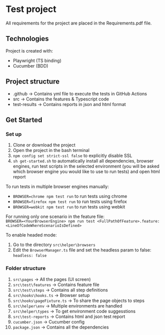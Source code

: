 # Test project
All requirements for the project are placed in the Requirements.pdf file.

## Technologies
Project is created with:
* Playwright (TS binding)
* Cucumber (BDD)

## Project structure
* .github -> Contains yml file to execute the tests in GitHub Actions
* src -> Contains the features & Typescript code
* test-results -> Contains reports in json and html format

## Get Started
### Set up
1. Clone or download the project
2. Open the project in the bash terminal
3. `npm config set strict-ssl false` to explicitly disable SSL
4. `sh get-started.sh` to automatically install all dependencies, browser engines, run test scripts in the selected environment (you will be asked which browser engine you would like to use to run tests) and open html report
    
To run tests in multiple browser engines manually:
* `BROWSER=chrome npm test run` to run tests using chrome
* `BROWSER=firefox npm test run` to run tests using firefox
* `BROWSER=webkit npm test run` to run tests using webkit  
  
For running only one scenario in the feature file:  
`BROWSER=<YourBrowserEngine> npm run test <FullPathOfFeature>.feature:<LineOfCodeWhereScenarioIsDefined>`  
  
To enable headed mode:  
1. Go to the directory `src\helper\browsers`
2. Edit the `BrowserManager.ts` file and set the headless param to false: `headless: false`  

### Folder structure
1. `src\pages` -> All the pages (UI screen)
2. `src\test\features` -> Contains feature file
3. `src\test\steps` -> Contains all step definitions
4. `src\hooks\hooks.ts` -> Browser setup
5. `src\hooks\pageFixture.ts` -> To share the page objects to steps
6. `src\helper\env` -> Multiple environments are handled
7. `src\helper\types` -> To get environment code suggesstions
8. `src\test-reports` -> Contains html and json test report
9. `cucumber.json` -> Cucumber config
10. `package.json` -> Contains all the dependencies
